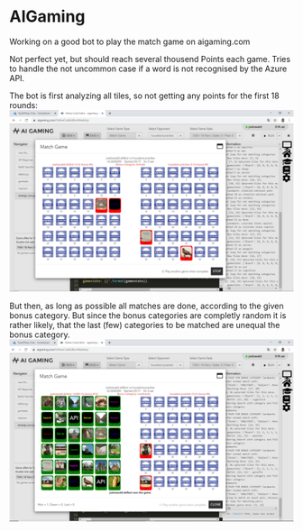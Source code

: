 # AIGaming
Working on a good bot to play the match game on aigaming.com

Not perfect yet, but should reach several thousend Points each game. 
Tries to handle the not uncommon case if a word is not recognised by the Azure API.

The bot is first analyzing all tiles, so not getting any points for the first 18 rounds:
![Picture how the bot is not getting any points](Capture_begin.PNG)

But then, as long as possible all matches are done, according to the given bonus category.
But since the bonus categories are completly random it is rather likely, that the last (few) categories to be matched are unequal the bonus category. 
![Picture of all matched tiles](Capture_win.PNG)

